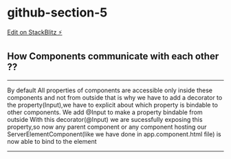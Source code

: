 # github-section-5

[Edit on StackBlitz ⚡️](https://stackblitz.com/edit/github-section-5)

## How Components communicate with each other ??
  ***
  By default All properties of components are accessible only inside these components and not from outside
  that is why we have to add a decorator to the property(Input),we have to explicit about which property 
  is bindable to other components.
  We add @Input to make a property bindable from outside
  With this decorator(@Input) we are sucessfully exposing this property,so now any
  parent component or any component hosting our ServerElementComponent(like we
  have done in app.component.html file) is now able to bind to the element
  ***
